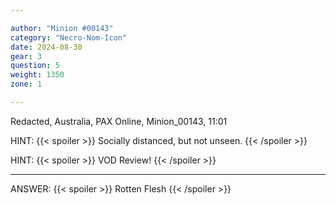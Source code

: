 ```yaml
---

author: "Minion #00143"
category: "Necro-Nom-Icon"
date: 2024-08-30
gear: 3
question: 5
weight: 1350
zone: 1

---
```


Redacted, Australia, PAX Online, Minion_00143, 11:01

HINT: {{< spoiler >}} Socially distanced, but not unseen. {{< /spoiler >}}

HINT: {{< spoiler >}} VOD Review! {{< /spoiler >}}

---

ANSWER: {{< spoiler >}} Rotten Flesh {{< /spoiler >}}

